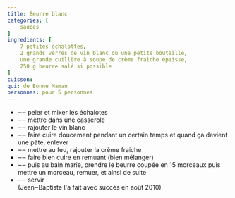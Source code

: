 ```yaml
---
title: Beurre blanc
categories: [
    sauces
]
ingredients: [
    7 petites échalottes,
    2 grands verres de vin blanc ou une petite bouteille,
    une grande cuillère à soupe de crème fraiche épaisse,
    250 g beurre salé si possible
]
cuisson: 
qui: de Bonne Maman
personnes: pour 5 personnes
---
```


* ‒‒ peler et mixer les échalotes
* ‒‒ mettre dans une casserole
* ‒‒ rajouter le vin blanc
* ‒‒ faire cuire doucement pendant un certain temps et quand ça devient une pâte, enlever
* ‒‒ mettre au feu, rajouter la crème fraiche
* ‒‒ faire bien cuire en remuant (bien mélanger)
* ‒‒ puis au bain marie, prendre le beurre coupée en 15 morceaux puis mettre un morceau, remuer, et ainsi de suite
* ‒‒ servir<br>
(Jean‒Baptiste l'a fait avec succès en août 2010)